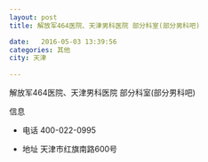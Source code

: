 ```yaml
--- 
layout: post 
title: 解放军464医院、天津男科医院 部分科室(部分男科吧)

date:   2016-05-03 13:39:56 
categories: 其他  
city: 天津
  
--- 
```

   
解放军464医院、天津男科医院 部分科室(部分男科吧)

信息
 - 电话 400-022-0995

 - 地址 天津市红旗南路600号


